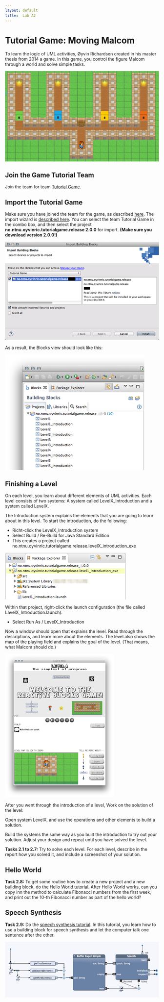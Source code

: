 ```yaml
---
layout: default
title:  Lab A2
---
```


# Tutorial Game: Moving Malcom


To learn the logic of UML activities, Øyvin Richardsen created in his master thesis from 2014 a game. In this game, you control the figure Malcom through a world and solve simple tasks.

<!--
https://github.com/Desarc/tutorial-game
-->

![Alt text](images/malcom.png)


## Join the Game Tutorial Team


Join the team for team [Tutorial Game]. 

[Tutorial Game]: http://blocks.bitreactive.com/#/group/Gl86vtep1j4v28f2g


## Import the Tutorial Game 

Make sure you have joined the team for the game, as described [here].
The import wizard is [described here]. You can select the team Tutorial Game in the combo box, and then select the project 
**no.ntnu.oyvinric.tutorialgame.release 2.0.0** for import. **(Make sure you download version 2.0.0!)**

[here]: preparation-lab2.html
[described here]: http://reference.bitreactive.com/reference/importing-blocks.html

![Alt text](images/import-tutorial-game.png)


As a result, the Blocks view should look like this:

![Alt text](images/tutorial-games-project.png)


## Finishing a Level

On each level, you learn about different elements of UML activities. 
Each level consists of two systems: A system called LevelX_Introduction and a system called LevelX.

The Introduction system explains the elements that you are going to learn about in this level. To start the introduction, do the following:

* Richt-click the LevelX_Introduction system
* Select Build / Re-Build for Java Standard Edition
* This creates a project called no.ntnu.oyvinric.tutorialgame.release.levelX_introduction_exe

![Alt text](images/generated-game-project.png)

Within that project, right-click the launch configuration (the file called LavelX_Introduction.launch).

* Select Run As / LevelX_Introduction

Now a window should open that explains the level. Read through the descriptions, and learn more about the elements. The level also shows the map of the playing field and explains the goal of the level. (That means, what Malcom should do.)

![Alt text](images/introduction-window.png)

After you went through the introduction of a level,
Work on the solution of the level:

Open system LevelX, and use the operations and other elements to build a solution.

Build the systems the same way as you built the introduction to try out your solution. Adjust your design and repeat until you have solved the level.


**Tasks 2.1 to 2.7:**
Try to solve each level. For each level, describe in the report how you solved it, and include a screenshot of your solution.


## Hello World

**Task 2.8:**
To get some routine how to create a new project and a new building block, do the [Hello World tutorial]. After Hello World  works, can you copy inn the method to calculate Fibonacci numbers from the first week, and print out the 10-th Fibonacci number as part of the hello world?

[Hello World tutorial]: http://reference.bitreactive.com/tutorials/hello-world.html


## Speech Synthesis

**Task 2.9:**
Do the [speech synthesis tutorial]. In this tutorial, you learn how to use a building block for speech synthesis and let the computer talk one sentence after the other.

[speech synthesis tutorial]: http://reference.bitreactive.com/tutorials/speech-buffer-tutorial.html

![Alt text](images/speech-buffer.png)